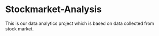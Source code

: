 # Stockmarket-Analysis
This is our data analytics project which is based on data collected from stock market.

